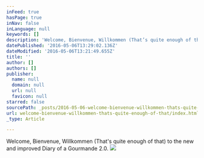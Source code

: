 ```yaml
---
inFeed: true
hasPage: true
inNav: false
inLanguage: null
keywords: []
description: 'Welcome, Bienvenue, Willkommen (That’s quite enough of that) to the new and improved Diary of a Gourmande 2.0.'
datePublished: '2016-05-06T13:29:02.136Z'
dateModified: '2016-05-06T13:21:49.655Z'
title: ''
author: []
authors: []
publisher:
  name: null
  domain: null
  url: null
  favicon: null
starred: false
sourcePath: _posts/2016-05-06-welcome-bienvenue-willkommen-thats-quite-enough-of-that.md
url: welcome-bienvenue-willkommen-thats-quite-enough-of-that/index.html
_type: Article

---
```

Welcome, Bienvenue, Willkommen (That's quite enough of that) to the new and improved Diary of a Gourmande 2.0\.
![](https://the-grid-user-content.s3-us-west-2.amazonaws.com/94d8508d-bb93-4271-8c25-c659f39b3447.jpg)